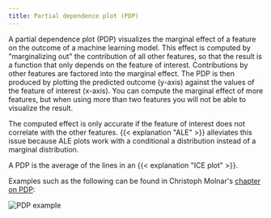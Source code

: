 ```yaml
---
title: Partial dependence plot (PDP)
---
```


A partial dependence plot (PDP) visualizes the marginal effect of a feature on the outcome of a machine learning model.
This effect is computed by "marginalizing out" the contribution of all other features, so that the result is a function that only depends on the feature of interest.
Contributions by other features are factored into the marginal effect. 
The PDP is then produced by plotting the predicted outcome (y-axis) against the values of the feature of interest (x-axis).
You can compute the marginal effect of more features, but when using more than two features you will not be able to visualize the result.

The computed effect is only accurate if the feature of interest does not correlate with the other features.
{{< explanation "ALE" >}} alleviates this issue because ALE plots work with a conditional a  distribution instead of a marginal distribution.

A PDP is the average of the lines in an {{< explanation "ICE plot" >}}.

Examples such as the following can be found in Christoph Molnar's [chapter on PDP](https://christophm.github.io/interpretable-ml-book/pdp.html):

![PDP example](https://christophm.github.io/interpretable-ml-book/images/pdp-bike-1.png)

